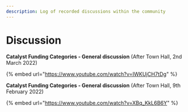 ```yaml
---
description: Log of recorded discussions within the community
---
```


# Discussion

**Catalyst Funding Categories - General discussion** (After Town Hall, 2nd March 2022)

{% embed url="https://www.youtube.com/watch?v=IWKUjCH7tDg" %}

**Catalyst Funding Categories - General discussion** (After Town Hall, 9th February 2022)

{% embed url="https://www.youtube.com/watch?v=XBq_KkL6B6Y" %}

